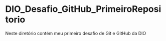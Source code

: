 # DIO_Desafio_GitHub_PrimeiroRepositorio
Neste diretório contém meu primeiro desafio de Git e GitHub da DIO
